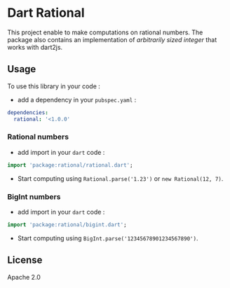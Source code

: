 Dart Rational
=============
This project enable to make computations on rational numbers.
The package also contains an implementation of _arbitrarily sized integer_ that works with dart2js.

## Usage ##
To use this library in your code :
* add a dependency in your `pubspec.yaml` :

```yaml
dependencies:
  rational: '<1.0.0'
```

### Rational numbers

* add import in your `dart` code :

```dart
import 'package:rational/rational.dart';
```

* Start computing using `Rational.parse('1.23')` or `new Rational(12, 7)`.

### BigInt numbers

* add import in your `dart` code :

```dart
import 'package:rational/bigint.dart';
```

* Start computing using `BigInt.parse('12345678901234567890')`.

## License ##
Apache 2.0

